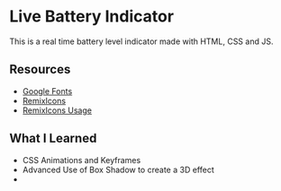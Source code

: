 # Live Battery Indicator
This is a real time battery level indicator made with HTML, CSS and JS.

## Resources
* [Google Fonts](https://fonts.google.com/)
* [RemixIcons](https://remixicon.com/)
* [RemixIcons Usage](https://github.com/Remix-Design/remixicon#usage)

## What I Learned 
*  CSS Animations and Keyframes
*  Advanced Use of Box Shadow to create a 3D effect
*   
